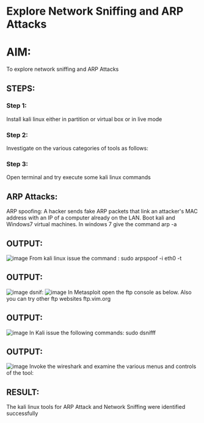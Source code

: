 
# Explore Network Sniffing and ARP Attacks

# AIM:

To explore network sniffing and ARP Attacks

## STEPS:

### Step 1:
Install kali linux either in partition or virtual box or in live mode

### Step 2:
Investigate on the various categories of tools as follows:

### Step 3:
Open terminal and try execute some kali linux commands

## ARP Attacks:  
ARP spoofing: A hacker sends fake ARP packets that link an attacker's MAC address with an IP of a computer already on the LAN. 
Boot kali and Windows7 virtual machines.
In windows 7 give the command arp -a
## OUTPUT:
![image](https://github.com/user-attachments/assets/517bf65a-630f-451c-b346-7bc8af8658d4)
From kali linux issue the command :
sudo arpspoof -i eth0 -t <target system> <gateway>
## OUTPUT:
![image](https://github.com/user-attachments/assets/ae6f6245-2f71-4f95-add0-77a384e5c73f)
 dsnif:
![image](https://github.com/user-attachments/assets/d70555c5-a256-49dc-b07f-07575d1f2361)
In Metasploit open the ftp console as below. Also you can try other ftp websites ftp.vim.org
## OUTPUT:
![image](https://github.com/user-attachments/assets/0e41bab5-e797-47cd-a3c3-169e946d6fd0)
In Kali issue the following commands:
sudo dsnifff
## OUTPUT:
![image](https://github.com/user-attachments/assets/a57ce862-413d-45a0-8915-214e33920f48)
Invoke the wireshark and examine the various menus  and controls of the tool:
## RESULT:
The kali linux tools for ARP Attack and Network Sniffing were identified successfully
